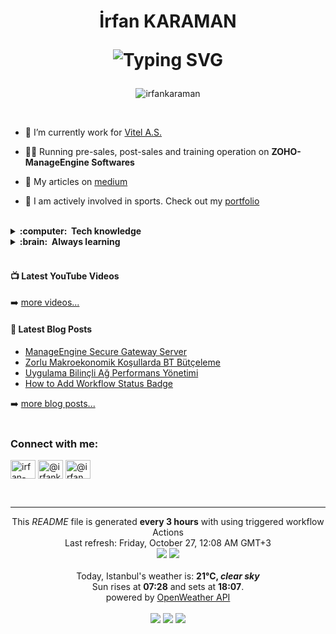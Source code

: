 <h1 align="center">İrfan KARAMAN

<a><img src="https://readme-typing-svg.demolab.com?font=Fira+Code&duration=3000&pause=1000&center=true&width=435&lines=Experienced+IT+Solution+Specialist;Digital+Solutions+Development;IT+Project+Management" alt="Typing SVG" /></a>
</h1>

<p align="center"> <img src="https://komarev.com/ghpvc/?username=irfankaraman&label=Profile%20views&color=f57600&style=plastic" alt="irfankaraman" /> </p>
</br>
<!---
<table align="right">
 <tr><td><a href="README.md"><img src="images/us-flag.png" height="13"> English</a></td></tr>
 <tr><td><a href="README_tr.md"><img src="images/tr-flag.png" height="13"> Turkish</a></td></tr>
</table>
-->

- 🔭 I’m currently work for [Vitel A.S.](https://www.vitel.com.tr/en/)

- 👨‍💻 Running pre-sales, post-sales and training operation on **ZOHO-ManageEngine Softwares**

- 📝 My articles on [medium](https://medium.com/@irfankaraman/)

- 🚴 I am actively involved in sports. Check out my [portfolio](https://www.flickr.com/photos/irfankaraman/albums)

<!-- 
- 📚 Always learning! Currently learning **DevOps & Automation with AWS & Azure**
- :mailbox: Kindly reach out to me on [![Linkedin Badge](https://img.shields.io/badge/-irfan-blue?style=flat&logo=Linkedin&logoColor=white)](https://www.linkedin.com/in/irfan-karaman/)
-->
</br>

<details>
  <summary><b>:computer: &nbsp;Tech knowledge</b></summary>
  <br/>

![ISO27001](https://img.shields.io/badge/ISO27001-2496ED.svg?&style=flat&logo=iso27001&logoColor=white)&nbsp;
![MCITP](https://img.shields.io/badge/MCITP-E34F26.svg?&style=flat&logo=mcitp&logoColor=white)&nbsp;
![CCNA](https://img.shields.io/badge/CCNA-%23007ACC.svg?&style=flat&logo=ccna&logoColor=white)&nbsp;
![ManageEngine](https://img.shields.io/badge/ManageEngine-E34F26.svg?&style=flat&logo=manage-engine&logoColor=white)&nbsp;
![Virtualization](https://img.shields.io/badge/Virtualization-326CE5.svg?&style=flat&logo=virtualization&logoColor=white)&nbsp;\
![SCRUM](https://img.shields.io/badge/SCRUM-6DB33F.svg?&style=flat&logo=ddd&logoColor=white)&nbsp;
![GitHub](https://img.shields.io/badge/GITHUB-%23121011.svg?&style=flat&logo=github&logoColor=white)&nbsp;
![RESTAPI](https://img.shields.io/badge/RESTAPI-02569B.svg?&style=flat&logo=restapi&logoColor=white)&nbsp;
![VSCode](https://img.shields.io/badge/VSCODE-007ACC.svg?&style=flat&logo=visual-studio-code)&nbsp;
![POSTMAN](https://img.shields.io/badge/POSTMAN-FCC624?style=flat&logo=postman&logoColor=black)
![Jira](https://img.shields.io/badge/jira-%230A0FFF.svg?style=flat&logo=jira&logoColor=white)
![Confluence](https://img.shields.io/badge/confluence-%23172BF4.svg?style=flat&logo=confluence&logoColor=white)
</details>
<details>
  <summary><b>:brain: &nbsp;Always learning</b></summary>
  <br/>

![DevOps](https://img.shields.io/badge/DevOps-02569B.svg?&style=flat&logo=devops&logoColor=white)&nbsp; 
![Trello](https://img.shields.io/badge/Trello-%23026AA7.svg?style=flat&logo=Trello&logoColor=white)
![PowerBI](https://img.shields.io/badge/PowerBI-E34F26.svg?&style=flat&logo=powerbi&logoColor=white)&nbsp;
![Grafana](https://img.shields.io/badge/grafana-%23F46800.svg?style=flat&logo=grafana&logoColor=white)\
![Azure](https://img.shields.io/badge/azure-%230072C6.svg?style=flat&logo=microsoftazure&logoColor=white)
![AWS](https://img.shields.io/badge/AMAZON%20AWS-232F3E.svg?&style=flat&logo=amazon-aws&logoColor=white)&nbsp;
![Docker](https://img.shields.io/badge/DOCKER-2496ED.svg?&style=flat&logo=docker&logoColor=white)&nbsp;
![Kubernetes](https://img.shields.io/badge/KUBERNETES-326CE5.svg?&style=flat&logo=kubernetes&logoColor=white)&nbsp;
![Prometheus](https://img.shields.io/badge/Prometheus-007ACC.svg?&style=flat&logo=prometheus)&nbsp;\
![TypeScript](https://img.shields.io/badge/TYPESCRIPT-%23007ACC.svg?&style=flat&logo=typescript&logoColor=white)&nbsp;
![LINUX](https://img.shields.io/badge/LINUX-FCC624?style=flat&logo=linux&logoColor=black)
<!--
![HTML5](https://img.shields.io/badge/HTML5-E34F26.svg?&style=flat&logo=html5&logoColor=white)&nbsp;
![MUSTACHE](https://img.shields.io/badge/MUSTACHE-E34F26.svg?&style=flat&logo=mustache&logoColor=white)&nbsp;
![Python](https://img.shields.io/badge/PYTHON-3776AB.svg?&style=flat&logo=python&logoColor=white)&nbsp;
-->
</details>
</br>

#### 📺 Latest YouTube Videos

<!-- YOUTUBE:START -->
<!-- YOUTUBE:END -->

➡️ [more videos...](https://youtube.com/@irfan.karaman)

#### 📕 Latest Blog Posts

<!-- BLOG-POST-LIST:START -->
- [ManageEngine Secure Gateway Server](https://medium.com/@irfankaraman/manageengine-secure-gateway-server-07d764fe7b3b?source=rss-b27fdb1a7b71------2)
- [Zorlu Makroekonomik Koşullarda BT Bütçeleme](https://medium.com/@irfankaraman/zorlu-makroekonomik-ko%C5%9Fullarda-bt-b%C3%BCt%C3%A7eleme-d0405b1ce659?source=rss-b27fdb1a7b71------2)
- [Uygulama Bilinçli Ağ Performans Yönetimi](https://medium.com/@irfankaraman/uygulama-bilin%C3%A7li-a%C4%9F-performans-y%C3%B6netimi-e0f4b530014d?source=rss-b27fdb1a7b71------2)
- [How to Add Workflow Status Badge](https://medium.com/@irfankaraman/how-to-add-workflow-status-badge-94f4d444bb33?source=rss-b27fdb1a7b71------2)
<!-- BLOG-POST-LIST:END -->

➡️ [more blog posts...](https://medium.com/@irfankaraman)
</br>
</br>
<!---
![Spotify-Integration](https://spotify-recently-played-readme.vercel.app/api?user=rfnkrmn&count=1)
</br>
-->
<h3 align="left">Connect with me:</h3>
<p align="left">
<a href="https://linkedin.com/in/irfan-karaman" target="blank"><img align="center" src="https://raw.githubusercontent.com/rahuldkjain/github-profile-readme-generator/master/src/images/icons/Social/linked-in-alt.svg" alt="irfan-karaman" height="30" width="40"  /></a>
<a href="https://medium.com/@irfankaraman" target="blank"><img align="center" src="https://raw.githubusercontent.com/rahuldkjain/github-profile-readme-generator/master/src/images/icons/Social/medium.svg" alt="@irfankaraman" height="30" width="40" /></a>
<a href="https://www.youtube.com/@irfan.karaman" target="blank"><img align="center" src="https://raw.githubusercontent.com/rahuldkjain/github-profile-readme-generator/master/src/images/icons/Social/youtube.svg" alt="@irfan.karaman" height="30" width="40" /></a>
</p>
</br>

------------
<p align="center">
This <i>README</i> file is generated <b>every 3 hours</b> with using triggered workflow Actions  
</br>
Last refresh: Friday, October 27, 12:08 AM GMT+3
<br />
<img src="https://img.shields.io/badge/Javascript-%23172BF4.svg?style=flat&logo=javascript&logoColor=white" /> 
<img src="https://img.shields.io/badge/Mustache-232F3E.svg?style=flat&logo=mustache&logoColor=white)" /> 
<br />
<br />
Today, Istanbul's weather is: <b> 21°C, <i>clear sky</i></b>
</br>
Sun rises at <b>07:28</b> and sets at <b>18:07</b>.
</br>
powered by <a href="https://openweathermap.org/">OpenWeather API</a>
</br>
</br>
<img src="https://github.com/irfankaraman/irfankaraman/workflows/UPDATE_Weather/badge.svg" /> 
<img src="https://github.com/irfankaraman/irfankaraman/workflows/UPDATE_Blog/badge.svg" /> 
<img src="https://github.com/irfankaraman/irfankaraman/workflows/UPDATE_YouTube/badge.svg" /> 
</p>
